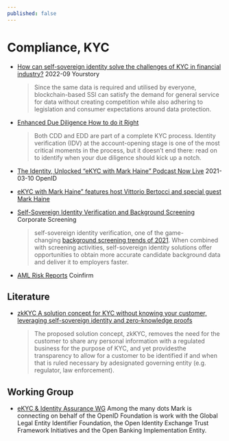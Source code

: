 ```yaml
---
published: false
---
```


# Compliance, KYC

* [How can self-sovereign identity solve the challenges of KYC in financial industry?](https://yourstory.com/2022/09/self-sovereign-identity-solve-challenges-kyc-finance/amp) 2022-09 Yourstory
  > Since the same data is required and utilised by everyone, blockchain-based SSI can satisfy the demand for general service for data without creating competition while also adhering to legislation and consumer expectations around data protection.
* [Enhanced Due Diligence How to do it Right](https://cognitohq.com/enhanced-due-diligence-is-non-negotiable/)
  > Both CDD and EDD are part of a complete KYC process. Identity verification (IDV) at the account-opening stage is one of the most critical moments in the process, but it doesn’t end there: read on to identify when your due diligence should kick up a notch.

* [The Identity, Unlocked “eKYC with Mark Haine” Podcast Now Live](https://openid.net/2021/03/10/the-identity-unlocked-ekyc-with-mark-haine-podcast-now-live/) 2021-03-10 OpenID

* [eKYC with Mark Haine” features host Vittorio Bertocci and special guest Mark Haine](https://identityunlocked.auth0.com/public/49/Identity%2C-Unlocked.--bed7fada/ad784008)

* [Self-Sovereign Identity Verification and Background Screening](https://www.corporatescreening.com/blog/what-is-self-sovereign-identity-verification-and-how-is-it-changing-background-screening) Corporate Screening
  > self-sovereign identity verification, one of the game-changing [background screening trends of 2021](https://www.corporatescreening.com/2021-trends-interactive-infographic). When combined with screening activities, self-sovereign identity solutions offer opportunities to obtain more accurate candidate background data and deliver it to employers faster.
* [AML Risk Reports](https://www.coinfirm.com/blog/crypto-aml-risk-reports/) Coinfirm

## Literature
* [zkKYC A solution concept for KYC without knowing your customer, leveraging self-sovereign identity and zero-knowledge proofs](https://bafybeie5ixj4dkim3lgivkw56us6aakh6bc3dhlsx5zzohrkzgo3ywqqha.ipfs.dweb.link/zkKYC-v1.0.pdf)
  > The proposed solution concept, zkKYC, removes the need for the customer to share any personal information with a regulated business for the purpose of KYC, and yet providesthe transparency to allow for a customer to be identified if and when that is ruled necessary by adesignated governing entity (e.g. regulator, law enforcement).

## Working Group
* [eKYC & Identity Assurance WG](https://openid.net/wg/ekyc-ida/)
Among the many dots Mark is connecting on behalf of the OpenID Foundation is work with the Global Legal Entity Identifier Foundation, the Open Identity Exchange Trust Framework Initiatives and the Open Banking Implementation Entity.

